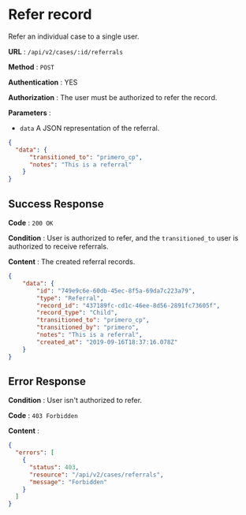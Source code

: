 # Refer record

Refer an individual case to a single user.

**URL** : `/api/v2/cases/:id/referrals`

**Method** : `POST`

**Authentication** : YES

**Authorization** : The user must be authorized to refer the record.

**Parameters** : 

* `data` A JSON representation of the referral.
```json
{
  "data": {
      "transitioned_to": "primero_cp",
      "notes": "This is a referral"
    }
}
```

## Success Response

**Code** : `200 OK`

**Condition** : User is authorized to refer, 
and the `transitioned_to` user is authorized to receive referrals. 


**Content** : The created referral records.

```json
{
    "data": {
        "id": "749e9c6e-60db-45ec-8f5a-69da7c223a79",
        "type": "Referral",
        "record_id": "437189fc-cd1c-46ee-8d56-2891fc73605f",
        "record_type": "Child",
        "transitioned_to": "primero_cp",
        "transitioned_by": "primero",
        "notes": "This is a referral",
        "created_at": "2019-09-16T18:37:16.078Z"
    }
}

```

## Error Response

**Condition** : User isn't authorized to refer. 

**Code** : `403 Forbidden`

**Content** :

```json
{
  "errors": [
    {
      "status": 403,
      "resource": "/api/v2/cases/referrals",
      "message": "Forbidden"
    }
  ]
}
```